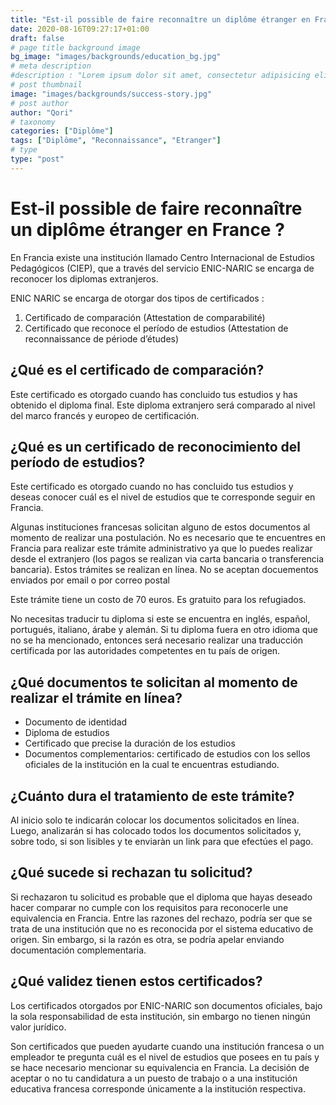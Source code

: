 ```yaml
---
title: "Est-il possible de faire reconnaître un diplôme étranger en France ?"
date: 2020-08-16T09:27:17+01:00
draft: false
# page title background image
bg_image: "images/backgrounds/education_bg.jpg"
# meta description
#description : "Lorem ipsum dolor sit amet, consectetur adipisicing elit, sed do eiusmod tempor incididunt ut labore. dolore magna aliqua. Ut enim ad minim veniam, quis nostrud."
# post thumbnail
image: "images/backgrounds/success-story.jpg"
# post author
author: "Qori"
# taxonomy
categories: ["Diplôme"]
tags: ["Diplôme", "Reconnaissance", "Etranger"]
# type
type: "post"
---
```

# Est-il possible de faire reconnaître un diplôme étranger en France ?

En Francia existe una institución llamado Centro Internacional de Estudios Pedagógicos (CIEP), que a través del servicio ENIC-NARIC se encarga de reconocer los diplomas extranjeros. 

ENIC NARIC se encarga de otorgar dos tipos de certificados :

1. Certificado de comparación (Attestation de comparabilité)
2. Certificado que reconoce el período de estudios (Attestation de reconnaissance de période d’études)

## ¿Qué es el certificado de comparación?

Este certificado es otorgado cuando has concluido tus estudios y has obtenido el diploma final. Este diploma extranjero será comparado al nivel del marco francés y europeo de certificación. 

## ¿Qué es un certificado de reconocimiento del período de estudios?

Este certificado es otorgado cuando no has concluido tus estudios y deseas conocer cuál es el nivel de estudios que te corresponde seguir en Francia.

Algunas instituciones francesas solicitan alguno de estos documentos al momento de realizar una postulación. No es necesario que te encuentres en Francia para realizar este trámite administrativo ya que lo puedes realizar desde el extranjero (los pagos se realizan via carta bancaria o transferencia bancaria). Estos trámites se realizan en línea. No se aceptan docuementos enviados por email o por correo postal

Este trámite tiene un costo de 70 euros. Es gratuito para los refugiados.

No necesitas traducir tu diploma si este se encuentra en inglés, español, portugués, italiano, árabe y alemán. Si tu diploma fuera en otro idioma que no se ha mencionado, entonces será necesario realizar una traducción certificada por las autoridades competentes en tu país de origen.

## ¿Qué documentos te solicitan al momento de realizar el trámite en línea?

- Documento de identidad
- Diploma de estudios
- Certificado que precise la duración de los estudios
- Documentos complementarios: certificado de estudios con los sellos oficiales de la institución en la cual te encuentras estudiando.

## ¿Cuánto dura el tratamiento de este trámite?

Al inicio solo te indicarán colocar los documentos solicitados en línea. Luego, analizarán si has colocado todos los documentos solicitados y, sobre todo, si son lisibles y te enviaràn un link para que efectúes el pago.

## ¿Qué sucede si rechazan tu solicitud?

Si rechazaron tu solicitud es probable que el diploma que hayas deseado hacer comparar no cumple con los requisitos para reconocerle une equivalencia en Francia. Entre las razones del rechazo, podría ser que se trata de una institución que no es reconocida por el sistema educativo de origen. Sin embargo, si la razón es otra, se podría apelar enviando documentación complementaria.

## ¿Qué validez tienen estos certificados?

Los certificados otorgados por ENIC-NARIC son documentos oficiales, bajo la sola responsabilidad de esta institución, sin embargo no tienen ningún valor jurídico.

Son certificados que pueden ayudarte cuando una institución francesa o un empleador te pregunta cuál es el nivel de estudios que posees en tu país y se hace necesario mencionar su equivalencia en Francia. La decisión de aceptar o no tu candidatura a un puesto de trabajo o a una institución educativa francesa corresponde únicamente a la institución respectiva.